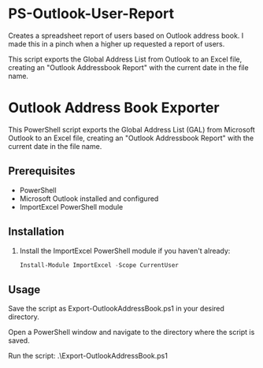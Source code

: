 # PS-Outlook-User-Report
Creates a spreadsheet report of users based on Outlook address book. I made this in a pinch when a higher up requested a report of users.

This script exports the Global Address List from Outlook to an Excel file, creating an "Outlook Addressbook Report" with the current date in the file name.

# Outlook Address Book Exporter

This PowerShell script exports the Global Address List (GAL) from Microsoft Outlook to an Excel file, creating an "Outlook Addressbook Report" with the current date in the file name.

## Prerequisites

- PowerShell
- Microsoft Outlook installed and configured
- ImportExcel PowerShell module

## Installation

1. Install the ImportExcel PowerShell module if you haven't already:

   ```powershell
   Install-Module ImportExcel -Scope CurrentUser
   
## Usage
Save the script as Export-OutlookAddressBook.ps1 in your desired directory.

Open a PowerShell window and navigate to the directory where the script is saved.

Run the script:
.\Export-OutlookAddressBook.ps1
